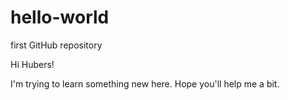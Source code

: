 # hello-world
first GitHub repository

Hi Hubers!

I'm trying to learn something new here. Hope you'll help me a bit.
